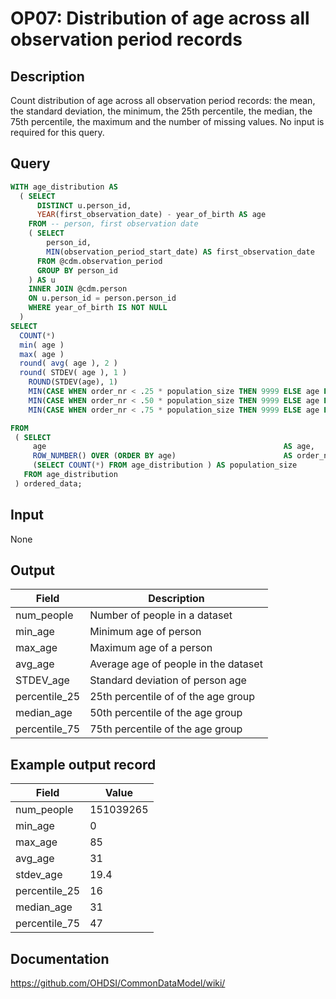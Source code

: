 <!---
Group:observation period
Name:OP07 Distribution of age across all observation period records
Author:Patrick Ryan
CDM Version: 5.3
-->

# OP07: Distribution of age across all observation period records

## Description
Count distribution of age across all observation period records:  the mean, the standard deviation, the minimum, the 25th percentile, the median, the 75th percentile, the maximum and the number of missing values. No input is required for this query.

## Query
```sql
WITH age_distribution AS 
  ( SELECT 
      DISTINCT u.person_id, 
      YEAR(first_observation_date) - year_of_birth AS age
    FROM -- person, first observation date
    ( SELECT 
        person_id,
        MIN(observation_period_start_date) AS first_observation_date
      FROM @cdm.observation_period
      GROUP BY person_id
    ) AS u
    INNER JOIN @cdm.person 
    ON u.person_id = person.person_id
    WHERE year_of_birth IS NOT NULL
  ) 
SELECT 
  COUNT(*)                                                                      AS num_people,
  min( age )                                                                    AS min_age,
  max( age )                                                                    AS max_age,
  round( avg( age ), 2 )                                                        AS avg_age,
  round( STDEV( age ), 1 )                                                      AS stdev_age,
    ROUND(STDEV(age), 1)                                                        AS STDEV_value,
    MIN(CASE WHEN order_nr < .25 * population_size THEN 9999 ELSE age END)      AS percentile_25,
    MIN(CASE WHEN order_nr < .50 * population_size THEN 9999 ELSE age END)      AS median_value,
    MIN(CASE WHEN order_nr < .75 * population_size THEN 9999 ELSE age END)      AS percentile_75

FROM 
 ( SELECT 
     age                                                     AS age,
     ROW_NUMBER() OVER (ORDER BY age)                        AS order_nr,
     (SELECT COUNT(*) FROM age_distribution ) AS population_size
   FROM age_distribution
 ) ordered_data;
```

## Input

None

## Output

| Field |  Description |
| --- | --- |
| num_people | Number of people in a dataset |
| min_age | Minimum age of person |
| max_age | Maximum age of a person |
| avg_age | Average age of people in the dataset |
| STDEV_age | Standard deviation of person age |
|  percentile_25 |  25th percentile of of the age group |
|  median_age |  50th percentile of the age group |
|  percentile_75 |  75th percentile of the age group |

## Example output record

| Field |  Value |
| --- | --- |
| num_people | 151039265 |
| min_age |  0 |
| max_age |  85 |
| avg_age |  31 |
| stdev_age |  19.4 |
| percentile_25 |  16 |
| median_age |  31 |
| percentile_75 |  47 |

## Documentation
https://github.com/OHDSI/CommonDataModel/wiki/
